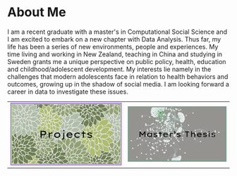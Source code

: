 # About Me

I am a recent graduate with a master's in Computational Social Science and I am excited to embark on a new chapter with Data Analysis. Thus far, my life has been a series of new environments, people and experiences. My time living and working in New Zealand, teaching in China and studying in Sweden grants me a unique perspective on public policy, health, education and childhood/adolescent development. My interests lie namely in the challenges that modern adolescents face in relation to health behaviors and outcomes, growing up in the shadow of social media. I am looking forward a career in data to investigate these issues. 

|   |   |
|---|---|
| [<img src="Screenshot 2024-03-16 at 11.39.33.png">](https://github.com/jackiwock/portfolio/tree/main/Masters_Thesis) | [<img src="Screenshot 2024-03-16 at 11.45.56.png">](https://github.com/jackiwock/portfolio/tree/main/Masters_Thesis) |






